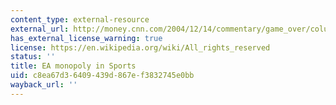 ```yaml
---
content_type: external-resource
external_url: http://money.cnn.com/2004/12/14/commentary/game_over/column_gaming/
has_external_license_warning: true
license: https://en.wikipedia.org/wiki/All_rights_reserved
status: ''
title: EA monopoly in Sports
uid: c8ea67d3-6409-439d-867e-f3832745e0bb
wayback_url: ''
---
```

